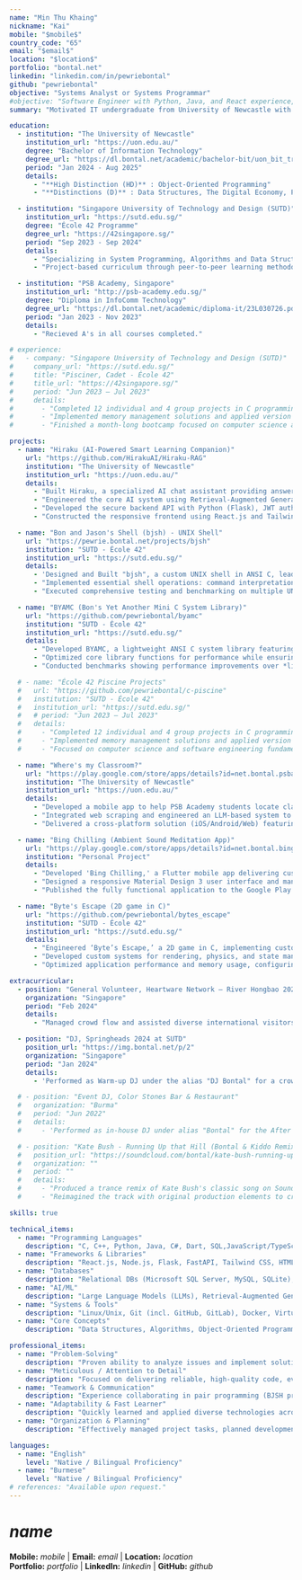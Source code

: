 ```yaml
---
name: "Min Thu Khaing"
nickname: "Kai"
mobile: "$mobile$"
country_code: "65"
email: "$email$"
location: "$location$"
portfolio: "bontal.net"
linkedin: "linkedin.com/in/pewriebontal"
github: "pewriebontal"
objective: "Systems Analyst or Systems Programmar"
#objective: "Software Engineer with Python, Java, and React experience, seeking a position to apply programming skills in practical solutions."
summary: "Motivated IT undergraduate from University of Newcastle with exceptional academic standing, including High Distinction in Object-Oriented Programming. Experienced in system programming, full-stack development, and AI technologies through projects like Hiraku (AI learning assistant using RAG and LlamaIndex) and custom UNIX shell implementation. Proficient in multiple programming languages (C, C++, Python, JavaScript/TypeScript) with demonstrated expertise in software architecture, algorithm optimization, and cross-platform development. Keen to bring my meticulous approach and hands-on project experience, delivering reliable, high-quality code for your system analysis and programming challenges."

education:
  - institution: "The University of Newcastle"
    institution_url: "https://uon.edu.au/"
    degree: "Bachelor of Information Technology"
    degree_url: "https://dl.bontal.net/academic/bachelor-bit/uon_bit_transcript.pdf"
    period: "Jan 2024 - Aug 2025"
    details:
      - "**High Distinction (HD)** : Object-Oriented Programming"
      - "**Distinctions (D)** : Data Structures, The Digital Economy, Project Management, and Web Technologies."

  - institution: "Singapore University of Technology and Design (SUTD)"
    institution_url: "https://sutd.edu.sg/"
    degree: "École 42 Programme"
    degree_url: "https://42singapore.sg/"
    period: "Sep 2023 - Sep 2024"
    details:
      - "Specializing in System Programming, Algorithms and Data Structures."
      - "Project-based curriculum through peer-to-peer learning methodology."

  - institution: "PSB Academy, Singapore"
    institution_url: "http://psb-academy.edu.sg/"
    degree: "Diploma in InfoComm Technology"
    degree_url: "https://dl.bontal.net/academic/diploma-it/23L030726.pdf"
    period: "Jan 2023 - Nov 2023"
    details:
      - "Recieved A's in all courses completed."

# experience:
#   - company: "Singapore University of Technology and Design (SUTD)"
#     company_url: "https://sutd.edu.sg/"
#     title: "Pisciner, Cadet - École 42"
#     title_url: "https://42singapore.sg/"
#     period: "Jun 2023 – Jul 2023"
#     details:
#       - "Completed 12 individual and 4 group projects in C programming, Linux system administration, and shell scripting."
#       - "Implemented memory management solutions and applied version control with Git in a peer-evaluated environment."
#       - "Finished a month-long bootcamp focused on computer science and software engineering fundamentals."

projects:
  - name: "Hiraku (AI-Powered Smart Learning Companion)"
    url: "https://github.com/HirakuAI/Hiraku-RAG"
    institution: "The University of Newcastle"
    institution_url: "https://uon.edu.au/"
    details:
      - "Built Hiraku, a specialized AI chat assistant providing answers derived exclusively from student-uploaded course materials."
      - "Engineered the core AI system using Retrieval-Augmented Generation (RAG with LlamaIndex, ChromaDB) and fine-tuned a Llama language model on custom educational data."
      - "Developed the secure backend API with Python (Flask), JWT authentication, and SQLite database integration."
      - "Constructed the responsive frontend using React.js and Tailwind CSS, featuring real-time chat capabilities."

  - name: "Bon and Jason's Shell (bjsh) - UNIX Shell"
    url: "https://pewrie.bontal.net/projects/bjsh"
    institution: "SUTD - École 42"
    institution_url: "https://sutd.edu.sg/"
    details:
      - 'Designed and Built "bjsh", a custom UNIX shell in ANSI C, leading implementation from initial flowcharting through final testing and optimization.'
      - "Implemented essential shell operations: command interpretation/execution, data piping between processes, I/O redirection, system signal management, and job control features."
      - "Executed comprehensive testing and benchmarking on multiple UNIX platforms to ensure reliability and optimize for speed and low resource consumption."

  - name: "BYAMC (Bon's Yet Another Mini C System Library)"
    url: "https://github.com/pewriebontal/byamc"
    institution: "SUTD - École 42"
    institution_url: "https://sutd.edu.sg/"
    details:
      - "Developed BYAMC, a lightweight ANSI C system library featuring essential string manipulation, memory management, I/O, math, and list operations."
      - "Optimized core library functions for performance while ensuring full ANSI C compliance, validated through integration testing with other projects (BJSH, Byte's Escape)."
      - "Conducted benchmarks showing performance improvements over *libc* in specific memory operations, with *bzero* performing 8% faster on large data sets, 2% faster on medium data, and *memmove* executing 4% faster on medium-sized operations."

  # - name: "École 42 Piscine Projects"
  #   url: "https://github.com/pewriebontal/c-piscine"
  #   institution: "SUTD - École 42"
  #   institution_url: "https://sutd.edu.sg/"
  #   # period: "Jun 2023 – Jul 2023"
  #   details:
  #     - "Completed 12 individual and 4 group projects in C programming, Linux system administration, and shell scripting during the intensive Piscine bootcamp"
  #     - "Implemented memory management solutions and applied version control with Git in a peer-evaluated environment."
  #     - "Focused on computer science and software engineering fundamentals through hands-on C programming challenges."

  - name: "Where's my Classroom?"
    url: "https://play.google.com/store/apps/details?id=net.bontal.psba.whereismyclassroom"
    institution: "The University of Newcastle"
    institution_url: "https://uon.edu.au/"
    details:
      - "Developed a mobile app to help PSB Academy students locate classrooms in real-time using .Net Maui Framework."
      - "Integrated web scraping and engineered an LLM-based system to parse unstructured PDF timetables for room data extraction."
      - "Delivered a cross-platform solution (iOS/Android/Web) featuring offline caching and push notifications for room changes."

  - name: "Bing Chilling (Ambient Sound Meditation App)"
    url: "https://play.google.com/store/apps/details?id=net.bontal.bingchilling"
    institution: "Personal Project"
    details:
      - "Developed 'Bing Chilling,' a Flutter mobile app delivering customizable ambient sounds with background audio playback capabilities."
      - "Designed a responsive Material Design 3 user interface and managed application state using Riverpod, integrating audio_service and just_audio libraries."
      - "Published the fully functional application to the Google Play Store."

  - name: "Byte's Escape (2D game in C)"
    url: "https://github.com/pewriebontal/bytes_escape"
    institution: "SUTD - École 42"
    institution_url: "https://sutd.edu.sg/"
    details:
      - "Engineered ‘Byte’s Escape,’ a 2D game in C, implementing custom graphics rendering, physics, and game mechanics without external game engines."
      - "Developed custom systems for rendering, physics, and state management, incorporating Depth-First Search (DFS) for core game logic and map validation."
      - "Optimized application performance and memory usage, configuring a modular build system using Make."

extracurricular:
  - position: "General Volunteer, Heartware Network – River Hongbao 2024"
    organization: "Singapore"
    period: "Feb 2024"
    details:
      - "Managed crowd flow and assisted diverse international visitors, demonstrating effective communication during the large-scale River Hongbao 2024 festival."

  - position: "DJ, Springheads 2024 at SUTD"
    position_url: "https://img.bontal.net/p/2"
    organization: "Singapore"
    period: "Jan 2024"
    details:
      - 'Performed as Warm-up DJ under the alias "DJ Bontal" for a crowd of 500 at the Springheads concert.'

  # - position: "Event DJ, Color Stones Bar & Restaurant"
  #   organization: "Burma"
  #   period: "Jun 2022"
  #   details:
  #     - 'Performed as in-house DJ under alias "Bontal" for the After Party for Burmese singer Kai Za Tin Moong''s concert.'

  # - position: "Kate Bush - Running Up that Hill (Bontal & Kiddo Remix)"
  #   position_url: "https://soundcloud.com/bontal/kate-bush-running-up-that-hill-bontal-kiddo-remix"
  #   organization: ""
  #   period: ""
  #   details:
  #     - "Produced a trance remix of Kate Bush's classic song on SoundCloud in collaboration with DJ Kiddo."
  #     - "Reimagined the track with original production elements to create a unique version."

skills: true

technical_items:
  - name: "Programming Languages"
    description: "C, C++, Python, Java, C#, Dart, SQL,JavaScript/TypeScript, Shell Scripting (Bash, Zsh, PowerShell)"
  - name: "Frameworks & Libraries"
    description: "React.js, Node.js, Flask, FastAPI, Tailwind CSS, HTML, CSS, SQLAlchemy, Celery, .NET MAUI, Flutter, Unity3D (Familiarity)"
  - name: "Databases"
    description: "Relational DBs (Microsoft SQL Server, MySQL, SQLite), NoSQL (Redis), Vector DB (ChromaDB), Data Modeling Concepts"
  - name: "AI/ML"
    description: "Large Language Models (LLMs), Retrieval-Augmented Generation (RAG), LlamaIndex, YOLO (Object Detection)"
  - name: "Systems & Tools"
    description: "Linux/Unix, Git (incl. GitHub, GitLab), Docker, Virtualization (Conceptual Understanding), CI/CD (Conceptual Understanding), Azure (Familiarity), Web Servers (Apache, Nginx), Vercel, Power BI, Environment Configuration, Make, GDB, Valgrind"
  - name: "Core Concepts"
    description: "Data Structures, Algorithms, Object-Oriented Programming, Memory Management (C), Inter-Process Communication, RESTful API Design, Full-Stack Development, Asynchronous Processing, Concurrent Processing, Task Queues, Caching Mechanisms, Logging, Debugging"

professional_items:
  - name: "Problem-Solving"
    description: "Proven ability to analyze issues and implement solutions through algorithm design (DFS in game), system debugging (C library, shell), and overcoming project challenges (PDF parsing)."
  - name: "Meticulous / Attention to Detail"
    description: "Focused on delivering reliable, high-quality code, evidenced by performance optimization (BYAMC benchmarks), testing procedures, and technical documentation."
  - name: "Teamwork & Communication"
    description: "Experience collaborating in pair programming (BJSH project), group projects (Piscine, Hiraku), peer-learning environments (École 42), and communicating with diverse individuals (Volunteering)."
  - name: "Adaptability & Fast Learner"
    description: "Quickly learned and applied diverse technologies across projects (.NET MAUI, Flutter, AI/RAG) and through intensive, self-directed learning (Piscine)."
  - name: "Organization & Planning"
    description: "Effectively managed project tasks, planned development phases (flowcharting for BJSH), and adhered to timelines in academic and bootcamp settings."

languages:
  - name: "English"
    level: "Native / Bilingual Proficiency"
  - name: "Burmese"
    level: "Native / Bilingual Proficiency"
# references: "Available upon request."
---
```


# $name$

**Mobile:** $mobile$ | **Email:** $email$ | **Location:** $location$  
**Portfolio:** $portfolio$ | **LinkedIn:** $linkedin$ | **GitHub:** $github$
